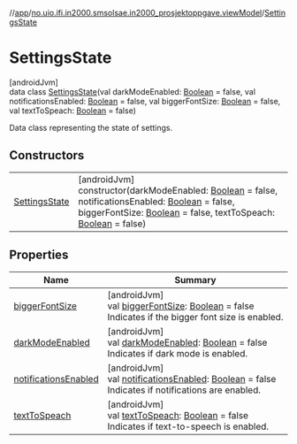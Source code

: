 //[app](../../../index.md)/[no.uio.ifi.in2000.smsolsae.in2000_prosjektoppgave.viewModel](../index.md)/[SettingsState](index.md)

# SettingsState

[androidJvm]\
data class [SettingsState](index.md)(val darkModeEnabled: [Boolean](https://kotlinlang.org/api/latest/jvm/stdlib/kotlin/-boolean/index.html) = false, val notificationsEnabled: [Boolean](https://kotlinlang.org/api/latest/jvm/stdlib/kotlin/-boolean/index.html) = false, val biggerFontSize: [Boolean](https://kotlinlang.org/api/latest/jvm/stdlib/kotlin/-boolean/index.html) = false, val textToSpeach: [Boolean](https://kotlinlang.org/api/latest/jvm/stdlib/kotlin/-boolean/index.html) = false)

Data class representing the state of settings.

## Constructors

| | |
|---|---|
| [SettingsState](-settings-state.md) | [androidJvm]<br>constructor(darkModeEnabled: [Boolean](https://kotlinlang.org/api/latest/jvm/stdlib/kotlin/-boolean/index.html) = false, notificationsEnabled: [Boolean](https://kotlinlang.org/api/latest/jvm/stdlib/kotlin/-boolean/index.html) = false, biggerFontSize: [Boolean](https://kotlinlang.org/api/latest/jvm/stdlib/kotlin/-boolean/index.html) = false, textToSpeach: [Boolean](https://kotlinlang.org/api/latest/jvm/stdlib/kotlin/-boolean/index.html) = false) |

## Properties

| Name | Summary |
|---|---|
| [biggerFontSize](bigger-font-size.md) | [androidJvm]<br>val [biggerFontSize](bigger-font-size.md): [Boolean](https://kotlinlang.org/api/latest/jvm/stdlib/kotlin/-boolean/index.html) = false<br>Indicates if the bigger font size is enabled. |
| [darkModeEnabled](dark-mode-enabled.md) | [androidJvm]<br>val [darkModeEnabled](dark-mode-enabled.md): [Boolean](https://kotlinlang.org/api/latest/jvm/stdlib/kotlin/-boolean/index.html) = false<br>Indicates if dark mode is enabled. |
| [notificationsEnabled](notifications-enabled.md) | [androidJvm]<br>val [notificationsEnabled](notifications-enabled.md): [Boolean](https://kotlinlang.org/api/latest/jvm/stdlib/kotlin/-boolean/index.html) = false<br>Indicates if notifications are enabled. |
| [textToSpeach](text-to-speach.md) | [androidJvm]<br>val [textToSpeach](text-to-speach.md): [Boolean](https://kotlinlang.org/api/latest/jvm/stdlib/kotlin/-boolean/index.html) = false<br>Indicates if text-to-speech is enabled. |
